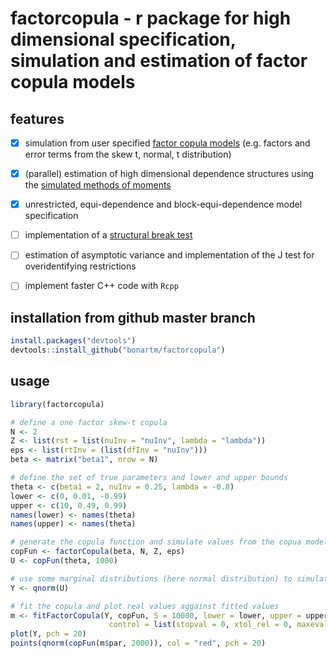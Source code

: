 # factorcopula - r package for high dimensional specification, simulation and estimation of factor copula models

## features
- [x] simulation from user specified [factor copula models](http://www.tandfonline.com/doi/full/10.1080/07350015.2015.1062384) (e.g. factors and error terms from the skew t, normal, t distribution)
- [x] (parallel) estimation of high dimensional dependence structures using the [simulated methods of moments](https://pdfs.semanticscholar.org/cc9f/124d25111430f4f2e977869daef6f403e24a.pdf)
- [x] unrestricted, equi-dependence and block-equi-dependence model specification
- [ ] implementation of a [structural break test](http://www.wisostat.uni-koeln.de/sites/statistik/abstracts/Manner_Stark_Wied_2017.pdf)
- [ ] estimation of asymptotic variance and implementation of the J test for overidentifying restrictions
- [ ] implement faster C++ code with `Rcpp` 


## installation from github master branch
```R
install.packages("devtools")
devtools::install_github("bonartm/factorcopula")
````

## usage
```R
library(factorcopula)

# define a one factor skew-t copula
N <- 2
Z <- list(rst = list(nuInv = "nuInv", lambda = "lambda"))
eps <- list(rtInv = (list(dfInv = "nuInv")))
beta <- matrix("beta1", nrow = N)

# define the set of true parameters and lower and upper bounds
theta <- c(beta1 = 2, nuInv = 0.25, lambda = -0.8)
lower <- c(0, 0.01, -0.99)
upper <- c(10, 0.49, 0.99)
names(lower) <- names(theta)
names(upper) <- names(theta)

# generate the copula function and simulate values from the copua model
copFun <- factorCopula(beta, N, Z, eps)
U <- copFun(theta, 1000)

# use some marginal distributions (here normal distribution) to simulate some Y values
Y <- qnorm(U)

# fit the copula and plot real values aggainst fitted values
m <- fitFactorCopula(Y, copFun, S = 10000, lower = lower, upper = upper, method = "subplex", 
                      control = list(stopval = 0, xtol_rel = 0, maxeval = 2000, ftol_abs = 1e-5, runs = 4))
plot(Y, pch = 20)
points(qnorm(copFun(m$par, 2000)), col = "red", pch = 20)
````
